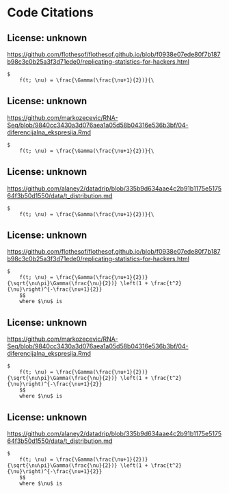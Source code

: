 # Code Citations

## License: unknown
https://github.com/flothesof/flothesof.github.io/blob/f0938e07ede80f7b187b98c3c0b25a3f3d71ede0/replicating-statistics-for-hackers.html

```
$
    f(t; \nu) = \frac{\Gamma(\frac{\nu+1}{2})}{\
```


## License: unknown
https://github.com/markozecevic/RNA-Seq/blob/9840cc3430a3d076aea1a05d58b04316e536b3bf/04-diferencijalna_ekspresija.Rmd

```
$
    f(t; \nu) = \frac{\Gamma(\frac{\nu+1}{2})}{\
```


## License: unknown
https://github.com/alaney2/datadrip/blob/335b9d634aae4c2b91b1175e517564f3b50d1550/data/t_distribution.md

```
$
    f(t; \nu) = \frac{\Gamma(\frac{\nu+1}{2})}{\
```


## License: unknown
https://github.com/flothesof/flothesof.github.io/blob/f0938e07ede80f7b187b98c3c0b25a3f3d71ede0/replicating-statistics-for-hackers.html

```
$
    f(t; \nu) = \frac{\Gamma(\frac{\nu+1}{2})}{\sqrt{\nu\pi}\Gamma(\frac{\nu}{2})} \left(1 + \frac{t^2}{\nu}\right)^{-\frac{\nu+1}{2}}
    $$
    where $\nu$ is
```


## License: unknown
https://github.com/markozecevic/RNA-Seq/blob/9840cc3430a3d076aea1a05d58b04316e536b3bf/04-diferencijalna_ekspresija.Rmd

```
$
    f(t; \nu) = \frac{\Gamma(\frac{\nu+1}{2})}{\sqrt{\nu\pi}\Gamma(\frac{\nu}{2})} \left(1 + \frac{t^2}{\nu}\right)^{-\frac{\nu+1}{2}}
    $$
    where $\nu$ is
```


## License: unknown
https://github.com/alaney2/datadrip/blob/335b9d634aae4c2b91b1175e517564f3b50d1550/data/t_distribution.md

```
$
    f(t; \nu) = \frac{\Gamma(\frac{\nu+1}{2})}{\sqrt{\nu\pi}\Gamma(\frac{\nu}{2})} \left(1 + \frac{t^2}{\nu}\right)^{-\frac{\nu+1}{2}}
    $$
    where $\nu$ is
```

